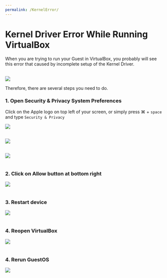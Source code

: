```yaml
---
permalink: /KernelError/
---
```


# Kernel Driver Error While Running VirtualBox

When you are trying to run your Guest in VirtualBox, you probably will see this error that caused by incomplete setup of the Kernel Driver.<br><br>

![](./public/17.png)

Therefore, there are several steps you need to do.

### 1. Open Security & Privacy System Preferences

Click on the Apple logo on top left of your screen, or simply press &#8984; + `space` and type `Security & Privacy`

![](./public/19.png) <br><br>

![](./public/20.png) <br><br>

![](./public/18.png) <br><br>

### 2. Click on **Allow** button at bottom right

![](./public/10.png) <br><br>

### 3. Restart device

![](./public/11.png) <br><br>

### 4. Reopen VirtualBox

![](./public/13.png) <br><br>

### 4. Rerun GuestOS

![](./public/21.png) <br><br>
